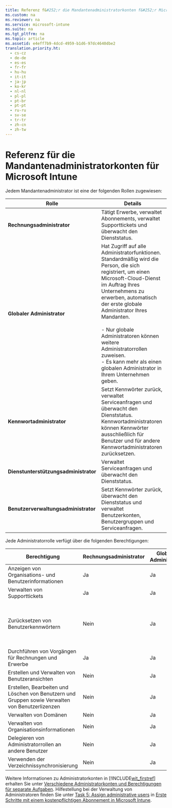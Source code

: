 ```yaml
---
title: Referenz f&#252;r die Mandantenadministratorkonten f&#252;r Microsoft Intune
ms.custom: na
ms.reviewer: na
ms.service: microsoft-intune
ms.suite: na
ms.tgt_pltfrm: na
ms.topic: article
ms.assetid: e4eff7b9-4dcd-4959-b1d6-97dc4640dbe2
translation.priority.ht: 
  - cs-cz
  - de-de
  - es-es
  - fr-fr
  - hu-hu
  - it-it
  - ja-jp
  - ko-kr
  - nl-nl
  - pl-pl
  - pt-br
  - pt-pt
  - ru-ru
  - sv-se
  - tr-tr
  - zh-cn
  - zh-tw
---
```

# Referenz f&#252;r die Mandantenadministratorkonten f&#252;r Microsoft Intune
Jedem Mandantenadministrator ist eine der folgenden Rollen zugewiesen:

|Rolle|Details|
|---------|-----------|
|**Rechnungsadministrator**|Tätigt Erwerbe, verwaltet Abonnements, verwaltet Supporttickets und überwacht den Dienststatus.|
|**Globaler Administrator**|Hat Zugriff auf alle Administratorfunktionen. Standardmäßig wird die Person, die sich registriert, um einen Microsoft-Cloud-Dienst im Auftrag Ihres Unternehmens zu erwerben, automatisch der erste globale Administrator Ihres Mandanten.<br /><br />-   Nur globale Administratoren können weitere Administratorrollen zuweisen.<br />-   Es kann mehr als einen globalen Administrator in Ihrem Unternehmen geben.|
|**Kennwortadministrator**|Setzt Kennwörter zurück, verwaltet Serviceanfragen und überwacht den Dienststatus. Kennwortadministratoren können Kennwörter ausschließlich für Benutzer und für andere Kennwortadministratoren zurücksetzen.|
|**Dienstunterstützungsadministrator**|Verwaltet Serviceanfragen und überwacht den Dienststatus.|
|**Benutzerverwaltungsadministrator**|Setzt Kennwörter zurück, überwacht den Dienststatus und verwaltet Benutzerkonten, Benutzergruppen und Serviceanfragen.|
Jede Administratorrolle verfügt über die folgenden Berechtigungen:

|Berechtigung|Rechnungsadministrator|Globaler Administrator|Kennwortadministrator|Dienstunterstützungsadministrator|Benutzerverwaltungsadministrator|
|----------------|--------------------------|--------------------------|-------------------------|-------------------------------------|------------------------------------|
|Anzeigen von Organisations- und Benutzerinformationen|Ja|Ja|Ja|Ja|Ja|
|Verwalten von Supporttickets|Ja|Ja|Ja|Ja|Ja|
|Zurücksetzen von Benutzerkennwörtern|Nein|Ja|Ja|Nein|Ja, mit Beschränkungen. Dieser Administrator kann keine Kennwörter für Rechnungsadministratoren, globale Administratoren und Dienstadministratoren zurücksetzen.|
|Durchführen von Vorgängen für Rechnungen und Erwerbe|Ja|Ja|Nein|Nein|Nein|
|Erstellen und Verwalten von Benutzeransichten|Nein|Ja|Nein|Nein|Ja|
|Erstellen, Bearbeiten und Löschen von Benutzern und Gruppen sowie Verwalten von Benutzerlizenzen|Nein|Ja|Nein|Nein|Ja, mit Beschränkungen. Dieser Administrator kann keinen globalen Administrator löschen und keine anderen Administratoren erstellen.|
|Verwalten von Domänen|Nein|Ja|Nein|Nein|Nein|
|Verwalten von Organisationsinformationen|Nein|Ja|Nein|Nein|Nein|
|Delegieren von Administratorrollen an andere Benutzer|Nein|Ja|Nein|Nein|Nein|
|Verwenden der Verzeichnissynchronisierung|Nein|Ja|Nein|Nein|Nein|
Weitere Informationen zu Administratorkonten in [!INCLUDE[wit_firstref](../Token/wit_firstref_md.md)] erhalten Sie unter [Verschiedene Administratorkonten und Berechtigungen für separate Aufgaben](http://technet.microsoft.com/library/dn646966.aspx). Hilfestellung bei der Verwaltung von Administratoren finden Sie unter [Task 5: Assign administrative users](../Topic/Get-started-with-a-paid-subscription-to-Microsoft-Intune.md#BKMK_AssignAdmins) in [Erste Schritte mit einem kostenpflichtigen Abonnement in Microsoft Intune](../Topic/Get-started-with-a-paid-subscription-to-Microsoft-Intune.md).

